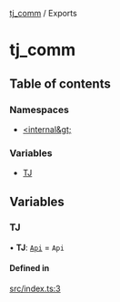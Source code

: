 [tj_comm](README.md) / Exports

# tj_comm

## Table of contents

### Namespaces

- [&lt;internal\&gt;](modules/internal_.md)

### Variables

- [TJ](modules.md#tj)

## Variables

### TJ

• **TJ**: [`Api`](classes/internal_.Api.md) = `Api`

#### Defined in

[src/index.ts:3](https://github.com/digitalwohl/tjlibrary/blob/ea250d0/src/index.ts#L3)
